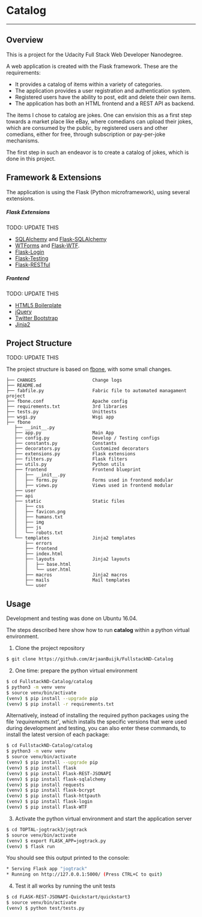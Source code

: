 # Catalog

---
## Overview
This is a project for the Udacity Full Stack Web Developer Nanodegree.

A web application is created with the Flask framework. These are the requirements:
- It provides a catalog of items within a variety of categories.
- The application provides a user registration and authentication system.
- Registered users have the ability to post, edit and delete their own items.
- The application has both an HTML frontend and a REST API as backend.

The items I chose to catalog are jokes. One can envision this as a first step towards a market place like eBay, where comedians can upload their jokes, which are consumed by the public, by registered users and other comedians, either for free, through subscription or pay-per-joke mechanisms.

The first step in such an endeavor is to create a catalog of jokes, which is done in this project.


## Framework & Extensions

The application is using the Flask (Python microframework), using several extensions.

##### Flask Extensions
TODO: UPDATE THIS
- [SQLAlchemy](http://www.sqlalchemy.org) and [Flask-SQLAlchemy](http://flask-sqlalchemy.pocoo.org)
- [WTForms](http://wtforms.readthedocs.io) and [Flask-WTF](https://flask-wtf.readthedocs.io).
- [Flask-Login](https://flask-login.readthedocs.io)
- [Flask-Testing](https://pythonhosted.org/Flask-Testing/)
- [Flask-RESTful](http://flask-restful-cn.readthedocs.io/)

##### Frontend
TODO: UPDATE THIS

- [HTML5 Boilerplate](https://github.com/h5bp/html5-boilerplate)
- [jQuery](http://jquery.com/)
- [Twitter Bootstrap](https://github.com/twitter/bootstrap)
- [Jinja2](http://jinja.pocoo.org/docs/dev/)


## Project Structure
TODO: UPDATE THIS

The project structure is based on [fbone](https://github.com/imwilsonxu/fbone), with some small changes.

    ├── CHANGES                     Change logs
    ├── README.md
    ├── fabfile.py                  Fabric file to automated managament project
    ├── fbone.conf                  Apache config
    ├── requirements.txt            3rd libraries
    ├── tests.py                    Unittests
    ├── wsgi.py                     Wsgi app
    ├── fbone
       ├── __init__.py
       ├── app.py                   Main App
       ├── config.py                Develop / Testing configs
       ├── constants.py             Constants
       ├── decorators.py            Customized decorators
       ├── extensions.py            Flask extensions
       ├── filters.py               Flask filters
       ├── utils.py                 Python utils
       ├── frontend                 Frontend blueprint
       │   ├── __init__.py
       │   ├── forms.py             Forms used in frontend modular
       │   ├── views.py             Views used in frontend modular
       ├── user
       ├── api
       ├── static                   Static files
       │   ├── css
       │   ├── favicon.png
       │   ├── humans.txt
       │   ├── img
       │   ├── js
       │   └── robots.txt
       └── templates                Jinja2 templates
           ├── errors
           ├── frontend
           ├── index.html
           ├── layouts              Jinja2 layouts
           │   ├── base.html
           │   └── user.html
           ├── macros               Jinja2 macros
           ├── mails                Mail templates
           └── user


## Usage

Development and testing was done on Ubuntu 16.04.

The steps described here show how to run <b>catalog</b> within a python virtual environment.

1. Clone the project repository
```bash
$ git clone https://github.com/ArjaanBuijk/FullstackND-Catalog
```

2. One time: prepare the python virtual environment
```bash
$ cd FullstackND-Catalog/catalog
$ python3 -m venv venv
$ source venv/bin/activate
(venv) $ pip install --upgrade pip
(venv) $ pip install -r requirements.txt
```

 Alternatively, instead of installing the required python packages using the file <em>'requirements.txt'</em>, which installs the specific versions that were used during development and testing, you can also enter these commands, to install the latest version of each package:
```bash
$ cd FullstackND-Catalog/catalog
$ python3 -m venv venv
$ source venv/bin/activate
(venv) $ pip install --upgrade pip
(venv) $ pip install flask
(venv) $ pip install Flask-REST-JSONAPI
(venv) $ pip install flask-sqlalchemy
(venv) $ pip install requests
(venv) $ pip install flask-bcrypt
(venv) $ pip install flask-httpauth
(venv) $ pip install flask-login
(venv) $ pip install Flask-WTF
```

3. Activate the python virtual environment and start the application server
```bash
$ cd TOPTAL-jogtrack3/jogtrack
$ source venv/bin/activate
(venv) $ export FLASK_APP=jogtrack.py
(venv) $ flask run
```

 You should see this output printed to the console:
 ```bash
 * Serving Flask app "jogtrack"
 * Running on http://127.0.0.1:5000/ (Press CTRL+C to quit)
```

4. Test it all works by running the unit tests
```bash
$ cd FLASK-REST-JSONAPI-Quickstart/quickstart3
$ source venv/bin/activate
(venv) $ python test/tests.py
```